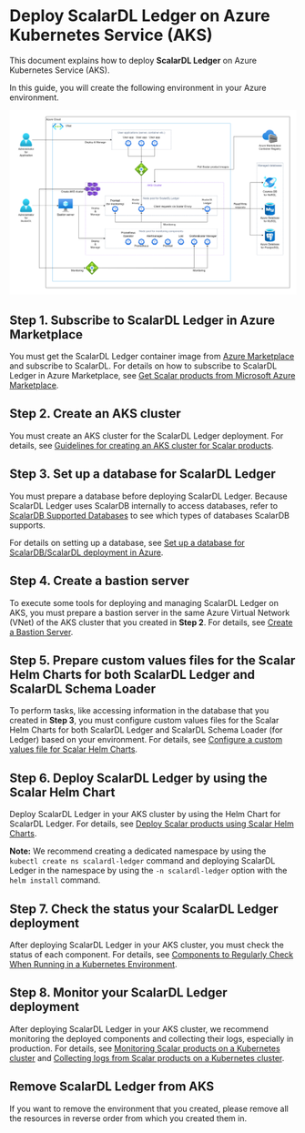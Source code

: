 # Deploy ScalarDL Ledger on Azure Kubernetes Service (AKS)

This document explains how to deploy **ScalarDL Ledger** on Azure Kubernetes Service (AKS).

In this guide, you will create the following environment in your Azure environment.

![image](./images/png/AKS_ScalarDL_Ledger.drawio.png)

## Step 1. Subscribe to ScalarDL Ledger in Azure Marketplace

You must get the ScalarDL Ledger container image from [Azure Marketplace](https://azuremarketplace.microsoft.com/en/marketplace/apps/scalarinc.scalardl) and subscribe to ScalarDL. For details on how to subscribe to ScalarDL Ledger in Azure Marketplace, see [Get Scalar products from Microsoft Azure Marketplace](./AzureMarketplaceGuide.md#get-scalar-products-from-microsoft-azure-marketplace).

## Step 2. Create an AKS cluster

You must create an AKS cluster for the ScalarDL Ledger deployment. For details, see [Guidelines for creating an AKS cluster for Scalar products](./CreateAKSClusterForScalarProducts.md).

## Step 3. Set up a database for ScalarDL Ledger

You must prepare a database before deploying ScalarDL Ledger. Because ScalarDL Ledger uses ScalarDB internally to access databases, refer to [ScalarDB Supported Databases](https://github.com/scalar-labs/scalardb/blob/master/docs/scalardb-supported-databases.md) to see which types of databases ScalarDB supports.

For details on setting up a database, see [Set up a database for ScalarDB/ScalarDL deployment in Azure](./SetupDatabaseForAzure.md).

## Step 4. Create a bastion server

To execute some tools for deploying and managing ScalarDL Ledger on AKS, you must prepare a bastion server in the same Azure Virtual Network (VNet) of the AKS cluster that you created in **Step 2**. For details, see [Create a Bastion Server](./CreateBastionServer.md).

## Step 5. Prepare custom values files for the Scalar Helm Charts for both ScalarDL Ledger and ScalarDL Schema Loader

To perform tasks, like accessing information in the database that you created in **Step 3**, you must configure custom values files for the Scalar Helm Charts for both ScalarDL Ledger and ScalarDL Schema Loader (for Ledger) based on your environment. For details, see [Configure a custom values file for Scalar Helm Charts](https://github.com/scalar-labs/helm-charts/blob/main/docs/configure-custom-values-file.md).

## Step 6. Deploy ScalarDL Ledger by using the Scalar Helm Chart

Deploy ScalarDL Ledger in your AKS cluster by using the Helm Chart for ScalarDL Ledger. For details, see [Deploy Scalar products using Scalar Helm Charts](https://github.com/scalar-labs/helm-charts/blob/main/docs/how-to-deploy-scalar-products.md).

**Note:** We recommend creating a dedicated namespace by using the `kubectl create ns scalardl-ledger` command and deploying ScalarDL Ledger in the namespace by using the `-n scalardl-ledger` option with the `helm install` command.

## Step 7. Check the status your ScalarDL Ledger deployment

After deploying ScalarDL Ledger in your AKS cluster, you must check the status of each component. For details, see [Components to Regularly Check When Running in a Kubernetes Environment](./RegularCheck.md).

## Step 8. Monitor your ScalarDL Ledger deployment

After deploying ScalarDL Ledger in your AKS cluster, we recommend monitoring the deployed components and collecting their logs, especially in production. For details, see [Monitoring Scalar products on a Kubernetes cluster](./K8sMonitorGuide.md) and [Collecting logs from Scalar products on a Kubernetes cluster](./K8sLogCollectionGuide.md).

## Remove ScalarDL Ledger from AKS

If you want to remove the environment that you created, please remove all the resources in reverse order from which you created them in.
